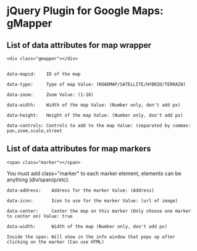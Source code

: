jQuery Plugin for Google Maps: gMapper
=======

List of data attributes for map wrapper
----------------

	<div class="gmapper"></div>
		
	
	data-mapid:    ID of the map			

	data-type:     Type of map Value: (ROADMAP/SATELLITE/HYBRID/TERRAIN)		
		
	data-zoom:     Zoom Value: (1-16)				

	data-width:    Width of the map Value: (Number only, don't add px)

	data-height:   Height of the map Value: (Number only, don't add px)

	data-controls: Controls to add to the map Value: (separated by commas: pan,zoom,scale,street

List of data attributes for map markers
------------

	<span class="marker"></span>

You must add class="marker" to each marker element, elements can be anything (div/span/p/etc).

	data-address:    Address for the marker Value: (Address)
	
	data-icon:       Icon to use for the marker Value: (url of image)
	
	data-center:     Center the map on this marker (Only choose one marker to center on) Value: true
	
	data-width:      Width of the map (Number only, don't add px)
	
	Inside the span: Will show in the info window that pops up after clicking on the marker (Can use HTML)